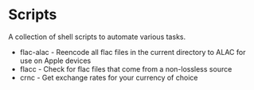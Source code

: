 # Scripts

A collection of shell scripts to automate various tasks.

* flac-alac - Reencode all flac files in the current directory to ALAC for use on Apple devices
* flacc - Check for flac files that come from a non-lossless source
* crnc - Get exchange rates for your currency of choice
